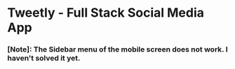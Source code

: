 # Tweetly - Full Stack Social Media App

### [Note]: The Sidebar menu of the mobile screen does not work. I haven't solved it yet.
